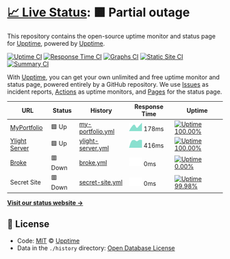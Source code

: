 # [📈 Live Status](https://demo.upptime.js.org): <!--live status--> **🟧 Partial outage**

This repository contains the open-source uptime monitor and status page for [Upptime](https://upptime.js.org), powered by [Upptime](https://github.com/upptime/upptime).

[![Uptime CI](https://github.com/koj-co/upptime/workflows/Uptime%20CI/badge.svg)](https://github.com/koj-co/upptime/actions?query=workflow%3A%22Uptime+CI%22)
[![Response Time CI](https://github.com/koj-co/upptime/workflows/Response%20Time%20CI/badge.svg)](https://github.com/koj-co/upptime/actions?query=workflow%3A%22Response+Time+CI%22)
[![Graphs CI](https://github.com/koj-co/upptime/workflows/Graphs%20CI/badge.svg)](https://github.com/koj-co/upptime/actions?query=workflow%3A%22Graphs+CI%22)
[![Static Site CI](https://github.com/koj-co/upptime/workflows/Static%20Site%20CI/badge.svg)](https://github.com/koj-co/upptime/actions?query=workflow%3A%22Static+Site+CI%22)
[![Summary CI](https://github.com/koj-co/upptime/workflows/Summary%20CI/badge.svg)](https://github.com/koj-co/upptime/actions?query=workflow%3A%22Summary+CI%22)

With [Upptime](https://upptime.js.org), you can get your own unlimited and free uptime monitor and status page, powered entirely by a GitHub repository. We use [Issues](https://github.com/upptime/upptime/issues) as incident reports, [Actions](https://github.com/upptime/upptime/actions) as uptime monitors, and [Pages](https://demo.upptime.js.org) for the status page.

<!--start: status pages-->
<!-- This summary is generated by Upptime (https://github.com/upptime/upptime) -->
<!-- Do not edit this manually, your changes will be overwritten -->

| URL                                        | Status  | History                                                                                              | Response Time                                                                      | Uptime                                                                                                                                                                                                                   |
| ------------------------------------------ | ------- | ---------------------------------------------------------------------------------------------------- | ---------------------------------------------------------------------------------- | ------------------------------------------------------------------------------------------------------------------------------------------------------------------------------------------------------------------------ |
| [MyPortfolio](https://creativeshi.com)     | 🟩 Up   | [my-portfolio.yml](https://github.com/ShivamJoker/Monitor/commits/master/history/my-portfolio.yml)   | <img alt="Response time graph" src="./graphs/my-portfolio.png" height="20"> 178ms  | [![Uptime 100.00%](https://img.shields.io/endpoint?url=https%3A%2F%2Fraw.githubusercontent.com%2FShivamJoker%2FMonitor%2Fmaster%2Fapi%2Fmy-portfolio%2Fuptime.json)](https://demo.upptime.js.org/history/my-portfolio)   |
| [Ylight Server](https://server.ylight.xyz) | 🟩 Up   | [ylight-server.yml](https://github.com/ShivamJoker/Monitor/commits/master/history/ylight-server.yml) | <img alt="Response time graph" src="./graphs/ylight-server.png" height="20"> 416ms | [![Uptime 100.00%](https://img.shields.io/endpoint?url=https%3A%2F%2Fraw.githubusercontent.com%2FShivamJoker%2FMonitor%2Fmaster%2Fapi%2Fylight-server%2Fuptime.json)](https://demo.upptime.js.org/history/ylight-server) |
| [Broke](https://hishivamm.com)             | 🟥 Down | [broke.yml](https://github.com/ShivamJoker/Monitor/commits/master/history/broke.yml)                 | <img alt="Response time graph" src="./graphs/broke.png" height="20"> 0ms           | [![Uptime 0.00%](https://img.shields.io/endpoint?url=https%3A%2F%2Fraw.githubusercontent.com%2FShivamJoker%2FMonitor%2Fmaster%2Fapi%2Fbroke%2Fuptime.json)](https://demo.upptime.js.org/history/broke)                   |
| Secret Site                                | 🟥 Down | [secret-site.yml](https://github.com/ShivamJoker/Monitor/commits/master/history/secret-site.yml)     | <img alt="Response time graph" src="./graphs/secret-site.png" height="20"> 0ms     | [![Uptime 99.98%](https://img.shields.io/endpoint?url=https%3A%2F%2Fraw.githubusercontent.com%2FShivamJoker%2FMonitor%2Fmaster%2Fapi%2Fsecret-site%2Fuptime.json)](https://demo.upptime.js.org/history/secret-site)      |

<!--end: status pages-->

[**Visit our status website →**](https://demo.upptime.js.org)

## 📄 License

- Code: [MIT](./LICENSE) © [Upptime](https://upptime.js.org)
- Data in the `./history` directory: [Open Database License](https://opendatacommons.org/licenses/odbl/1-0/)
